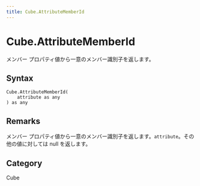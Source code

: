 ```yaml
---
title: Cube.AttributeMemberId
---
```


# Cube.AttributeMemberId


メンバー プロパティ値から一意のメンバー識別子を返します。


## Syntax

```powerquery
Cube.AttributeMemberId(
    attribute as any
) as any
```


## Remarks

メンバー プロパティ値から一意のメンバー識別子を返します。<code>attribute</code>。その他の値に対しては null を返します。



## Category
Cube
